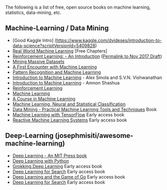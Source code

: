 The following is a list of free, open source books on machine learning, statistics, data-mining, etc.

## Machine-Learning / Data Mining

* [Good Kaggle Intro] (https://www.kaggle.com/dvideses/introduction-to-data-science?scriptVersionId=5409828)
* [Real World Machine Learning](https://www.manning.com/books/real-world-machine-learning) [Free Chapters]
* [Reinforcement Learning: - An Introduction](http://incompleteideas.net/book/the-book-2nd.html) ([Permalink to Nov 2017 Draft](https://perma.cc/83ER-64M3))
* [Mining Massive Datasets](http://infolab.stanford.edu/~ullman/mmds/book.pdf)
* [A First Encounter with Machine Learning](https://www.ics.uci.edu/~welling/teaching/273ASpring10/IntroMLBook.pdf)
* [Pattern Recognition and Machine Learning](http://users.isr.ist.utl.pt/~wurmd/Livros/school/Bishop%20-%20Pattern%20Recognition%20And%20Machine%20Learning%20-%20Springer%20%202006.pdf)
* [Introduction to Machine Learning](http://alex.smola.org/drafts/thebook.pdf) - Alex Smola and S.V.N. Vishwanathan
* [Introduction to Machine Learning](https://arxiv.org/pdf/0904.3664v1.pdf) - Amnon Shashua
* [Reinforcement Learning](http://www.intechopen.com/books/reinforcement_learning)
* [Machine Learning](http://www.intechopen.com/books/machine_learning)
* [A Course in Machine Learning](http://ciml.info/)
* [Machine Learning, Neural and Statistical Classification](http://www1.maths.leeds.ac.uk/~charles/statlog/)
* [Data Mining - Practical Machine Learning Tools and Techniques](http://cs.du.edu/~mitchell/mario_books/Data_Mining:_Practical_Machine_Learning_Tools_and_Techniques_-_2e_-_Witten_&_Frank.pdf) Book
* [Machine Learning with TensorFlow](https://www.manning.com/books/machine-learning-with-tensorflow) Early access book
* [Reactive Machine Learning Systems](https://www.manning.com/books/reactive-machine-learning-systems) Early access book

## Deep-Learning (josephmisiti/awesome-machine-learning)

* [Deep Learning - An MIT Press book](http://www.deeplearningbook.org/)
* [Deep Learning with Python](https://www.manning.com/books/deep-learning-with-python)
* [Grokking Deep Learning](https://www.manning.com/books/grokking-deep-learning) Early access book
* [Deep Learning for Search](https://www.manning.com/books/deep-learning-for-search) Early access book
* [Deep Learning and the Game of Go](https://www.manning.com/books/deep-learning-and-the-game-of-go) Early access book
* [Deep Learning for Search](https://www.manning.com/books/deep-learning-for-search) Early access book

